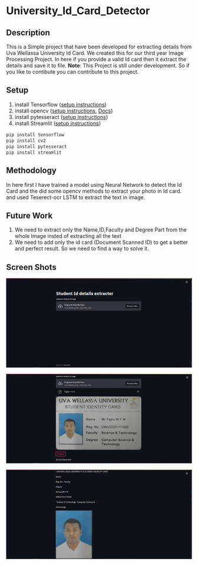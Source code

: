 # University_Id_Card_Detector
## Description
This is a Simple project that have been developed for extracting details from Uva Wellassa University Id Card. We created this for our third year Image Processing Project. In here if you provide a valid Id card then it extract the details and save it to file. **Note**: This Project is still under development. So if you like to contibute you can contribute to this project.

## Setup
1. install Tensorflow ([setup instructions](https://www.tensorflow.org/install))
2. install opencv ([setup instructions](https://pypi.org/project/opencv-python/), [Docs](https://opencv.org/))
3. install pytesseract ([setup instructions](https://pypi.org/project/pytesseract/))
4. install Streamlit ([setup instructions](https://docs.streamlit.io/en/stable/))
```
pip install tensorflow
pip install cv2
pip install pytesseract
pip install streamlit
```

## Methodology 
In here first I have trained a model using Neural Network to detect the Id Card and the did some opencv methods to extract your photo in Id card. and used Teserect-ocr LSTM to extract the text in image.
## Future Work
1. We need to extract only the Name,ID,Faculty and Degree Part from the whole Image insted of extracting all the text
2. We need to add only the id card (Document Scanned ID) to get a better and perfect result. So we need to find a way to solve it.

## Screen Shots
![GitHub](https://github.com/farookfazni/University_Id_Card_Detector/blob/master/1.PNG?raw=true)


![GitHub](https://github.com/farookfazni/University_Id_Card_Detector/blob/master/2.PNG?raw=true)


![GitHub](https://github.com/farookfazni/University_Id_Card_Detector/blob/master/3.PNG?raw=true)
